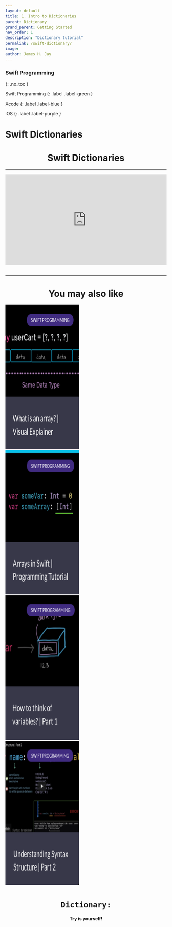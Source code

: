 ```yaml
---
layout: default
title: 1. Intro to Dictionaries
parent: Dictionary
grand_parent: Getting Started
nav_order: 1
description: "Dictionary tutorial"
permalink: /swift-dictionary/
image: 
author: James H. Jay
---
```


### Swift Programming 
{: .no_toc }

Swift Programming
{: .label .label-green }

Xcode
{: .label .label-blue }

iOS
{: .label .label-purple }

# Swift Dictionaries<br>

<h1><center> Swift Dictionaries</center></h1> 

---

<div style="padding:56.25% 0 0 0;position:relative;"><iframe src="https://player.vimeo.com/video/704780332?h=7a58360e50&amp;badge=0&amp;autopause=0&amp;player_id=0&amp;app_id=58479" frameborder="0" allow="autoplay; fullscreen; picture-in-picture" allowfullscreen style="position:absolute;top:0;left:0;width:100%;height:100%;" title="Dictionaries - Swift Collection Type"></iframe></div><script src="https://player.vimeo.com/api/player.js"></script>

<br>

---

<h1><center> You may also like </center></h1>
<div class="row">
    <div class="column_grid">
        <a href="/array-explainer">
            <img border="0" alt="img" src="/assets/images/cards/box1.png" width="230" height="450">
        </a>
    </div>
    <div class="column_grid">
        <a href="/array-tutorial">
            <img border="0" alt="img" src="/assets/images/cards/box2.png" width="230" height="450">
        </a>
    </div>
    <div class="column_grid">
        <a href="/var-1">
            <img border="0" alt="img" src="/assets/images/cards/box3.png" width="230" height="450">
        </a>
    </div>      
    <div class="column_grid">
        <a href="/var-2">
            <img border="0" alt="img" src="/assets/images/cards/box4.png" width="230" height="450">
        </a>
    </div>
</div>


<h1><center><code>Dictionary:</code><br></center></h1>
<h4><center>Try is yourself! </center></h4><br>
<script src="https://gist.github.com/jameshjay/bce49b6ad041d61c2dd5e9c8187d829e.js"></script>